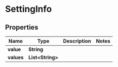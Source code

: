 
# SettingInfo

## Properties
Name | Type | Description | Notes
------------ | ------------- | ------------- | -------------
**value** | **String** |  | 
**values** | **List&lt;String&gt;** |  | 



